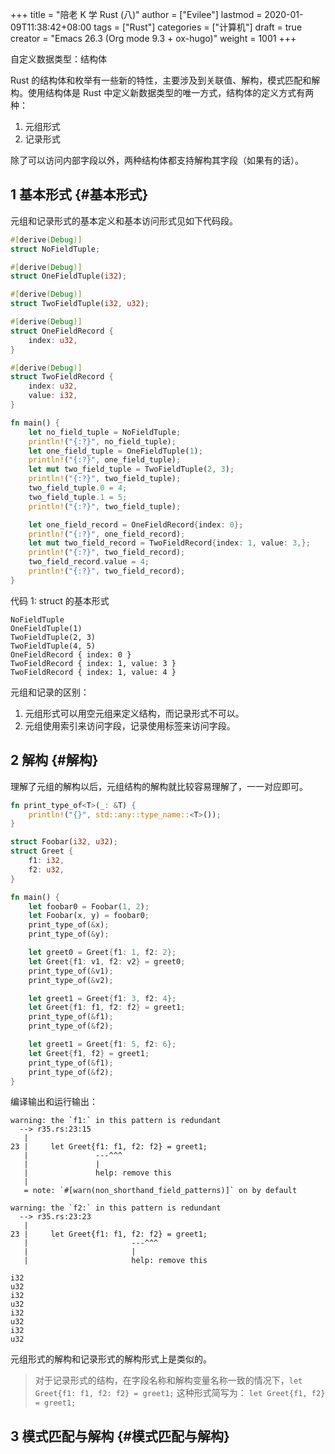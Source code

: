 +++
title = "陪老 K 学 Rust (八)"
author = ["Evilee"]
lastmod = 2020-01-09T11:38:42+08:00
tags = ["Rust"]
categories = ["计算机"]
draft = true
creator = "Emacs 26.3 (Org mode 9.3 + ox-hugo)"
weight = 1001
+++

自定义数据类型：结构体
<!--more-->
Rust 的结构体和枚举有一些新的特性，主要涉及到关联值、解构，模式匹配和解构。使用结构体是 Rust 中定义新数据类型的唯一方式，结构体的定义方式有两种：

1.  元组形式
2.  记录形式

除了可以访问内部字段以外，两种结构体都支持解构其字段（如果有的话）。


## <span class="section-num">1</span> 基本形式 {#基本形式}

元组和记录形式的基本定义和基本访问形式见如下代码段。

```rust
#[derive(Debug)]
struct NoFieldTuple;

#[derive(Debug)]
struct OneFieldTuple(i32);

#[derive(Debug)]
struct TwoFieldTuple(i32, u32);

#[derive(Debug)]
struct OneFieldRecord {
    index: u32,
}

#[derive(Debug)]
struct TwoFieldRecord {
    index: u32,
    value: i32,
}

fn main() {
    let no_field_tuple = NoFieldTuple;
    println!("{:?}", no_field_tuple);
    let one_field_tuple = OneFieldTuple(1);
    println!("{:?}", one_field_tuple);
    let mut two_field_tuple = TwoFieldTuple(2, 3);
    println!("{:?}", two_field_tuple);
    two_field_tuple.0 = 4;
    two_field_tuple.1 = 5;
    println!("{:?}", two_field_tuple);

    let one_field_record = OneFieldRecord{index: 0};
    println!("{:?}", one_field_record);
    let mut two_field_record = TwoFieldRecord{index: 1, value: 3,};
    println!("{:?}", two_field_record);
    two_field_record.value = 4;
    println!("{:?}", two_field_record);
}
```

<div class="src-block-caption">
  <span class="src-block-number">&#20195;&#30721; 1</span>:
  struct 的基本形式
</div>

```text
NoFieldTuple
OneFieldTuple(1)
TwoFieldTuple(2, 3)
TwoFieldTuple(4, 5)
OneFieldRecord { index: 0 }
TwoFieldRecord { index: 1, value: 3 }
TwoFieldRecord { index: 1, value: 4 }
```

元组和记录的区别：

1.  元组形式可以用空元组来定义结构，而记录形式不可以。
2.  元组使用索引来访问字段，记录使用标签来访问字段。


## <span class="section-num">2</span> 解构 {#解构}

理解了元组的解构以后，元组结构的解构就比较容易理解了，一一对应即可。

```rust
fn print_type_of<T>(_: &T) {
    println!("{}", std::any::type_name::<T>());
}

struct Foobar(i32, u32);
struct Greet {
    f1: i32,
    f2: u32,
}

fn main() {
    let foobar0 = Foobar(1, 2);
    let Foobar(x, y) = foobar0;
    print_type_of(&x);
    print_type_of(&y);

    let greet0 = Greet{f1: 1, f2: 2};
    let Greet{f1: v1, f2: v2} = greet0;
    print_type_of(&v1);
    print_type_of(&v2);

    let greet1 = Greet{f1: 3, f2: 4};
    let Greet{f1: f1, f2: f2} = greet1;
    print_type_of(&f1);
    print_type_of(&f2);

    let greet1 = Greet{f1: 5, f2: 6};
    let Greet{f1, f2} = greet1;
    print_type_of(&f1);
    print_type_of(&f2);
}
```

编译输出和运行输出：

```text
warning: the `f1:` in this pattern is redundant
  --> r35.rs:23:15
   |
23 |     let Greet{f1: f1, f2: f2} = greet1;
   |               ---^^^
   |               |
   |               help: remove this
   |
   = note: `#[warn(non_shorthand_field_patterns)]` on by default

warning: the `f2:` in this pattern is redundant
  --> r35.rs:23:23
   |
23 |     let Greet{f1: f1, f2: f2} = greet1;
   |                       ---^^^
   |                       |
   |                       help: remove this

i32
u32
i32
u32
i32
u32
i32
u32
```

元组形式的解构和记录形式的解构形式上是类似的。

> 对于记录形式的结构，在字段名称和解构变量名称一致的情况下，`let Greet{f1: f1, f2: f2} = greet1;` 这种形式简写为：
> `let Greet{f1, f2} = greet1;`


## <span class="section-num">3</span> 模式匹配与解构 {#模式匹配与解构}
